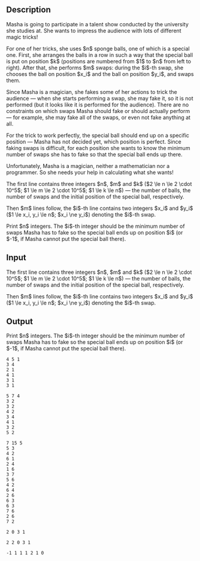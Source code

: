 ## Description

<div><p>Masha is going to participate in a talent show conducted by the university she studies at. She wants to impress the audience with lots of different magic tricks!</p><p>For one of her tricks, she uses $n$ sponge balls, one of which is a special one. First, she arranges the balls in a row in such a way that the special ball is put on position $k$ (positions are numbered from $1$ to $n$ from left to right). After that, she performs $m$ swaps: during the $i$-th swap, she chooses the ball on position $x_i$ and the ball on position $y_i$, and swaps them.</p><p>Since Masha is a magician, she fakes some of her actions to trick the audience — when she starts performing a swap, she may fake it, so it is not performed (but it looks like it is performed for the audience). There are no constraints on which swaps Masha should fake or should actually perform — for example, she may fake all of the swaps, or even not fake anything at all.</p><p>For the trick to work perfectly, the special ball should end up on a specific position — Masha has not decided yet, which position is perfect. Since faking swaps is difficult, for each position she wants to know the minimum number of swaps she has to fake so that the special ball ends up there. </p><p>Unfortunately, Masha is a magician, neither a mathematician nor a programmer. So she needs your help in calculating what she wants!</p></div><div class="input-specification"><p>The first line contains three integers $n$, $m$ and $k$ ($2 \le n \le 2 \cdot 10^5$; $1 \le m \le 2 \cdot 10^5$; $1 \le k \le n$) — the number of balls, the number of swaps and the initial position of the special ball, respectively.</p><p>Then $m$ lines follow, the $i$-th line contains two integers $x_i$ and $y_i$ ($1 \le x_i, y_i \le n$; $x_i \ne y_i$) denoting the $i$-th swap.</p></div><div class="output-specification"><p>Print $n$ integers. The $i$-th integer should be the minimum number of swaps Masha has to fake so the special ball ends up on position $i$ (or $-1$, if Masha cannot put the special ball there).</p></div>

## Input

<p>The first line contains three integers $n$, $m$ and $k$ ($2 \le n \le 2 \cdot 10^5$; $1 \le m \le 2 \cdot 10^5$; $1 \le k \le n$) — the number of balls, the number of swaps and the initial position of the special ball, respectively.</p><p>Then $m$ lines follow, the $i$-th line contains two integers $x_i$ and $y_i$ ($1 \le x_i, y_i \le n$; $x_i \ne y_i$) denoting the $i$-th swap.</p>

## Output

<p>Print $n$ integers. The $i$-th integer should be the minimum number of swaps Masha has to fake so the special ball ends up on position $i$ (or $-1$, if Masha cannot put the special ball there).</p>





```input1
4 5 1
3 4
2 1
4 1
3 1
3 1
```




```input2
5 7 4
3 2
3 2
4 2
3 4
4 1
3 2
5 2
```




```input3
7 15 5
5 3
4 2
6 1
2 4
1 6
3 7
5 6
4 2
6 4
2 6
6 3
6 3
7 6
2 6
7 2
```




```output1
2 0 3 1
```




```output2
2 2 0 3 1
```




```output3
-1 1 1 1 2 1 0
```


